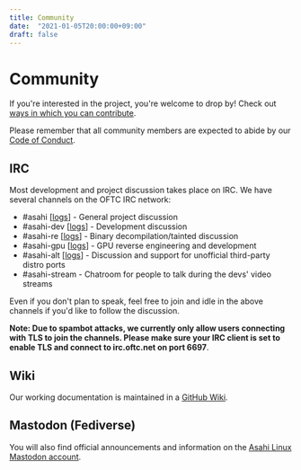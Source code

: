 ```yaml
---
title: Community
date:  "2021-01-05T20:00:00+09:00"
draft: false
---
```


# Community

If you're interested in the project, you're welcome to drop by!  Check out [ways in which you can contribute](/contribute).

Please remember that all community members are expected to abide by our [Code of Conduct](/code-of-conduct).

## IRC

Most development and project discussion takes place on IRC. We have several channels on the OFTC IRC network:

* #asahi [[logs](https://oftc.irclog.whitequark.org/asahi)] - General project discussion
* #asahi-dev [[logs](https://oftc.irclog.whitequark.org/asahi-dev)] - Development discussion
* #asahi-re [[logs](https://oftc.irclog.whitequark.org/asahi-re)] - Binary decompilation/tainted discussion
* #asahi-gpu [[logs](https://oftc.irclog.whitequark.org/asahi-gpu)] - GPU reverse engineering and development
* #asahi-alt [[logs](https://oftc.irclog.whitequark.org/asahi-alt)] - Discussion and support for unofficial third-party distro ports
* #asahi-stream - Chatroom for people to talk during the devs' video streams


Even if you don't plan to speak, feel free to join and idle in the above channels if you'd like to follow the discussion.

**Note: Due to spambot attacks, we currently only allow users connecting with TLS to join the channels. Please make sure your IRC client is set to enable TLS and connect to irc.oftc.net on port 6697**.

## Wiki

Our working documentation is maintained in a [GitHub Wiki](https://github.com/AsahiLinux/docs/wiki/).

## Mastodon (Fediverse)

You will also find official announcements and information on the [Asahi Linux Mastodon account](https://social.treehouse.systems/@AsahiLinux).
